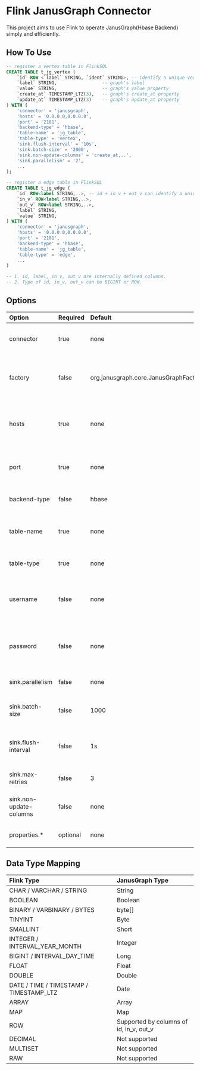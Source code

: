 # Flink JanusGraph Connector

This project aims to use Flink to operate JanusGraph(Hbase Backend) simply and efficiently.

## How To Use

```SQL
-- register a vertex table in FlinkSQL
CREATE TABLE t_jg_vertex (
    `id` ROW <`label` STRING, `ident` STRING>, -- identify a unique vertex
    `label` STRING,                 -- graph's label
    `value` STRING,                 -- graph's value property 
    `create_at` TIMESTAMP_LTZ(3),   -- graph's create_at property 
    `update_at` TIMESTAMP_LTZ(3)    -- graph's update_at property 
) WITH (
    'connector' = 'janusgraph',
    'hosts' = '0.0.0.0,0.0.0.0',
    'port' = '2181',
    'backend-type' = 'hbase',
    'table-name' = 'jg_table',
    'table-type' = 'vertex',
    'sink.flush-interval' = '10s',
    'sink.batch-size' = '2000',
    'sink.non-update-columns' = 'create_at,..',
    'sink.parallelism' = '2',
    ...
);

-- register a edge table in FlinkSQL
CREATE TABLE t_jg_edge (
    `id` ROW<label STRING,..>, -- id + in_v + out_v can identify a unique edge
    `in_v` ROW<label STRING,..>,
    `out_v` ROW<label STRING,..>,
    `label` STRING,
    `value` STRING,
) WITH (
    'connector' = 'janusgraph',
    'hosts' = '0.0.0.0,0.0.0.0',
    'port' = '2181',
    'backend-type' = 'hbase',
    'table-name' = 'jg_table',
    'table-type' = 'edge',
    ...
)

-- 1. id, label, in_v, out_v are internally defined columns.
-- 2. Type of id, in_v, out_v can be BIGINT or ROW.
```

## Options

| Option                  | Required | Default                               | Type    | Description                                                                                         |
|:------------------------|:---------|:--------------------------------------|:--------|:----------------------------------------------------------------------------------------------------|
| connector               | true     | none                                  | String  | Specify which connector to use, here should be 'janusgraph'.                                        |
| factory                 | false    | org.janusgraph.core.JanusGraphFactory | String  | The Factory for creating a JanusGraph instance, equal to JanusGraph config `gremlin.graph`          |
| hosts                   | true     | none                                  | String  | A comma-separated list of storage backend servers, equal to JanusGraph config `storage.hostname`.   |
| port                    | true     | none                                  | Integer | The port on which to connect to storage backend servers, equal to JanusGraph config `storage.port`. |
| backend-type            | false    | hbase                                 | String  | Type of storage backend, currently only supports `hbase`.                                           |
| table-name              | true     | none                                  | String  | The JanusGraph table name, currently equal to JanusGraph config `storage.hbase.table`.              |
| table-type              | true     | none                                  | String  | The type of current table, available: vertex, edge.                                                 |
| username                | false    | none                                  | String  | Username to authenticate against storage backend, equal to JanusGraph config `storage.username`.    |
| password                | false    | none                                  | String  | Password to authenticate against storage backend, equal to JanusGraph config `storage.password`.    |
| sink.parallelism        | false    | none                                  | Integer | Defines a custom parallelism for the sink.                                                          |
| sink.batch-size         | false    | 1000                                  | Integer | The max flush size, over this number of records, will flush data.                                   |
| sink.flush-interval     | false    | 1s                                    | Integer | The flush interval mills, over this time, asynchronous threads will flush data.                     |
| sink.max-retries        | false    | 3                                     | Integer | The max retry times if writing records to JanusGraph failed.                                        |
| sink.non-update-columns | false    | none                                  | String  | A comma-separated list of columns that are not allowed to be updated.                               |
| properties.*            | optional | none                                  | String  | This can set and pass JanusGraph configurations.                                                    |  

## Data Type Mapping

| Flink Type                              | JanusGraph Type                         |
|:----------------------------------------|:----------------------------------------|
| CHAR / VARCHAR / STRING                 | String                                  |
| BOOLEAN                                 | Boolean                                 |
| BINARY / VARBINARY / BYTES              | byte[]                                  |
| TINYINT                                 | Byte                                    |
| SMALLINT                                | Short                                   |
| INTEGER / INTERVAL_YEAR_MONTH           | Integer                                 |
| BIGINT / INTERVAL_DAY_TIME              | Long                                    |
| FLOAT                                   | Float                                   |
| DOUBLE                                  | Double                                  |
| DATE / TIME / TIMESTAMP / TIMESTAMP_LTZ | Date                                    |
| ARRAY                                   | Array                                   |
| MAP                                     | Map                                     |
| ROW                                     | Supported by columns of id, in_v, out_v |
| DECIMAL                                 | Not supported                           |
| MULTISET                                | Not supported                           |
| RAW                                     | Not supported                           |
